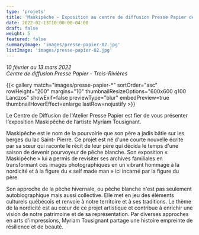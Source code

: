 ```yaml
---
type: 'projets'
title: 'Maskipêche - Exposition au centre de diffusion Presse Papier de Trois-Rivières'
date: 2022-02-13T10:00:00-04:00
draft: false
weight: 5
featured: false
summaryImage: 'images/presse-papier-02.jpg'
listImage: 'images/presse-papier-02.jpg'
---
```


_10 février au 13 mars 2022  
Centre de diffusion Presse Papier - Trois-Rivières_

{{< gallery match="images/presse-papier-*" sortOrder="asc" rowHeight="200" margins="10" thumbnailResizeOptions="600x600 q100 Lanczos" showExif=false previewType="blur" embedPreview=true thumbnailHoverEffect=enlarge lastRow=nojustify >}}

Le Centre de Diffusion de l'Atelier Presse Papier est fier de vous présenter l’exposition Maskipêche de l’artiste Myriam Tousignant.

Maskipêche est le nom de la pourvoirie que son père a jadis bâtie sur les berges du lac Saint-
Pierre. Ce projet est né d'une courte nouvelle écrite par sa sœur qui raconte le récit de leur père
qui décida le temps d'une saison de devenir pourvoyeur de pêche blanche. Son exposition
« Maskipêche » lui a permis de revisiter ses archives familiales en transformant ces images
photographiques en un vibrant hommage à la nordicité et à la figure du « self made man » ici
incarné par la figure du père.

Son approche de la pêche hivernale, ou pêche blanche n'est pas seulement autobiographique
mais aussi collective. Elle met en jeu des éléments culturels québécois et renvoie à notre territoire
et à ses traditions. Le thème de la nordicité est au cœur de ce projet artistique et contribue à
enrichir une vision de notre patrimoine et de sa représentation. Par diverses approches en arts
d'impressions, Myriam Tousignant partage une histoire empreinte de résilience et de beauté.